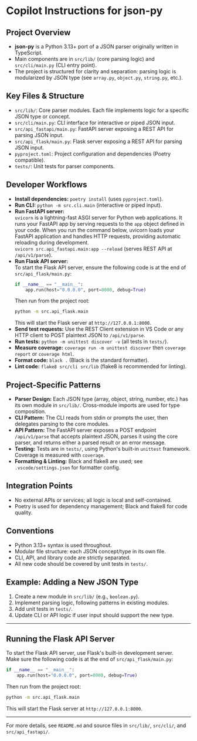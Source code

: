 # Copilot Instructions for json-py

## Project Overview

- **json-py** is a Python 3.13+ port of a JSON parser originally written in TypeScript.
- Main components are in `src/lib/` (core parsing logic) and `src/cli/main.py` (CLI entry point).
- The project is structured for clarity and separation: parsing logic is modularized by JSON type (see `array.py`, `object.py`, `string.py`, etc.).

## Key Files & Structure

- `src/lib/`: Core parser modules. Each file implements logic for a specific JSON type or concept.
- `src/cli/main.py`: CLI interface for interactive or piped JSON input.
- `src/api_fastapi/main.py`: FastAPI server exposing a REST API for parsing JSON input.
- `src/api_flask/main.py`: Flask server exposing a REST API for parsing JSON input.
- `pyproject.toml`: Project configuration and dependencies (Poetry compatible).
- `tests/`: Unit tests for parser components.

## Developer Workflows

- **Install dependencies:** `poetry install` (uses `pyproject.toml`).
- **Run CLI:** `python -m src.cli.main` (interactive or piped input).
- **Run FastAPI server:**  
  `uvicorn` is a lightning-fast ASGI server for Python web applications. It runs your FastAPI app by serving requests to the `app` object defined in your code. When you run the command below, uvicorn loads your FastAPI application and handles HTTP requests, providing automatic reloading during development.  
  `uvicorn src.api_fastapi.main:app --reload` (serves REST API at `/api/v1/parse`).
- **Run Flask API server:**  
  To start the Flask API server, ensure the following code is at the end of `src/api_flask/main.py`:
  ```python
  if __name__ == "__main__":
      app.run(host="0.0.0.0", port=8000, debug=True)
  ```
  Then run from the project root:
  ```sh
  python -m src.api_flask.main
  ```
  This will start the Flask server at `http://127.0.0.1:8000`.
- **Send test requests:** Use the REST Client extension in VS Code or any HTTP client to POST plaintext JSON to `/api/v1/parse`.
- **Run tests:** `python -m unittest discover -v` (all tests in `tests/`).
- **Measure coverage:** `coverage run -m unittest discover` then `coverage report` or `coverage html`.
- **Format code:** `black .` (Black is the standard formatter).
- **Lint code:** `flake8 src/cli src/lib` (flake8 is recommended for linting).

## Project-Specific Patterns

- **Parser Design:** Each JSON type (array, object, string, number, etc.) has its own module in `src/lib/`. Cross-module imports are used for type composition.
- **CLI Pattern:** The CLI reads from stdin or prompts the user, then delegates parsing to the core modules.
- **API Pattern:** The FastAPI server exposes a POST endpoint `/api/v1/parse` that accepts plaintext JSON, parses it using the core parser, and returns either a parsed result or an error message.
- **Testing:** Tests are in `tests/`, using Python's built-in `unittest` framework. Coverage is measured with `coverage`.
- **Formatting & Linting:** Black and flake8 are used; see `.vscode/settings.json` for formatter config.

## Integration Points

- No external APIs or services; all logic is local and self-contained.
- Poetry is used for dependency management; Black and flake8 for code quality.

## Conventions

- Python 3.13+ syntax is used throughout.
- Modular file structure: each JSON concept/type in its own file.
- CLI, API, and library code are strictly separated.
- All new code should be covered by unit tests in `tests/`.

## Example: Adding a New JSON Type

1. Create a new module in `src/lib/` (e.g., `boolean.py`).
2. Implement parsing logic, following patterns in existing modules.
3. Add unit tests in `tests/`.
4. Update CLI or API logic if user input should support the new type.

---

## Running the Flask API Server

To start the Flask API server, use Flask's built-in development server.  
Make sure the following code is at the end of `src/api_flask/main.py`:

```python
if __name__ == "__main__":
    app.run(host="0.0.0.0", port=8000, debug=True)
```

Then run from the project root:

```sh
python -m src.api_flask.main
```

This will start the Flask server at `http://127.0.0.1:8000`.

---

For more details, see `README.md` and source files in `src/lib/`, `src/cli/`, and `src/api_fastapi/`.

